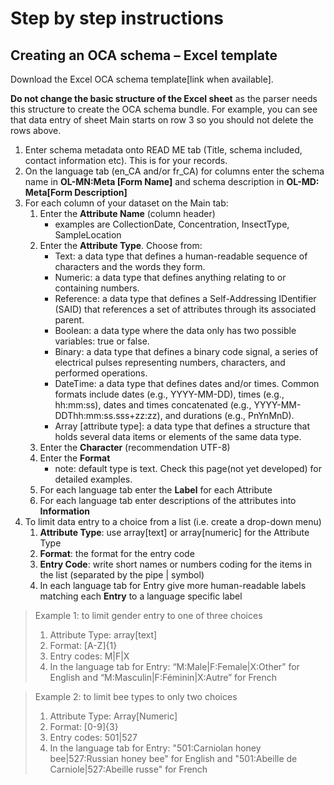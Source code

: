 # Step by step instructions

## Creating an OCA schema – Excel template
Download the Excel OCA schema template[link when available].

**Do not change the basic structure of the Excel sheet** as the parser needs this structure to create the OCA schema bundle. For example, you can see that data entry of sheet Main starts on row 3 so you should not delete the rows above.

1. Enter schema metadata onto READ ME tab (Title, schema included, contact information etc). This is for your records.
2. On the language tab (en_CA and/or fr_CA) for columns enter the schema name in **OL-MN:Meta [Form Name]** and schema description in **OL-MD: Meta[Form Description]**
3. For each column of your dataset on the Main tab:
   1. Enter the **Attribute Name** (column header)
      - examples are CollectionDate, Concentration, InsectType, SampleLocation
   2. Enter the **Attribute Type**. Choose from:      
      - Text: a data type that defines a human-readable sequence of characters and the words they form.
      - Numeric: a data type that defines anything relating to or containing numbers.
      - Reference: a data type that defines a Self-Addressing IDentifier (SAID) that references a set of attributes through its associated parent.
      - Boolean: a data type where the data only has two possible variables: true or false.
      - Binary: a data type that defines a binary code signal, a series of electrical pulses representing numbers, characters, and performed operations.
      - DateTime: a data type that defines dates and/or times. Common formats include dates (e.g., YYYY-MM-DD), times (e.g., hh:mm:ss), dates and times concatenated (e.g., YYYY-MM-DDThh:mm:ss.sss+zz:zz), and durations (e.g., PnYnMnD).
      - Array [attribute type]: a data type that defines a structure that holds several data items or elements of the same data type.
   4. Enter the **Character** (recommendation UTF-8)
   5. Enter the **Format**
      - note: default type is text. Check this page(not yet developed) for detailed examples.
   6. For each language tab enter the **Label** for each Attribute
   7. For each language tab enter descriptions of the attributes into **Information**
4. To limit data entry to a choice from a list (i.e. create a drop-down menu)
     1. **Attribute Type**: use array[text] or array[numeric] for the Attribute Type 
     2. **Format**: the format for the entry code
     3. **Entry Code**: write short names or numbers coding for the items in the list (separated by the pipe &#124; symbol)
     4. In each language tab for Entry give more human-readable labels matching each **Entry** to a language specific label

> Example 1: to limit gender entry to one of three choices
> 1. Attribute Type: array[text] 
> 2. Format: [A-Z]{1}
> 3. Entry codes: M&#124;F&#124;X 
> 4. In the language tab for Entry: “M:Male&#124;F:Female&#124;X:Other” for English and “M:Masculin&#124;F:Féminin&#124;X:Autre” for French

> Example 2: to limit bee types to only two choices
> 1. Attribute Type: Array[Numeric]
> 2. Format: [0-9]{3}
> 3. Entry codes: 501&#124;527
> 4. In the language tab for Entry: "501:Carniolan honey bee&#124;527:Russian honey bee" for English and "501:Abeille de Carniole&#124;527:Abeille russe" for French
